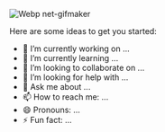 ![Webp net-gifmaker](https://user-images.githubusercontent.com/67706291/119688678-3ece3400-be59-11eb-92c8-03317c1455c4.gif)

<!--
**ananya2801/ananya2801** is a ✨ _special_ ✨ repository because its `README.md` (this file) appears on your GitHub profile.
-->
Here are some ideas to get you started:

- 🔭 I’m currently working on ...
- 🌱 I’m currently learning ...
- 👯 I’m looking to collaborate on ...
- 🤔 I’m looking for help with ...
- 💬 Ask me about ...
- 📫 How to reach me: ...
- 😄 Pronouns: ...
- ⚡ Fun fact: ...

